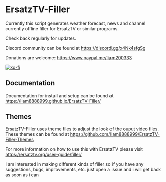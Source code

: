 # ErsatzTV-Filler
 Currently this script  generates weather forecast, news and channel currently offline filler for ErsatzTV or similar programs.

 Check back regularly for updates.

Discord community can be found at https://discord.gg/x4Nk4sfgSg

Donations are welcome: https://www.paypal.me/liam200333

[![ko-fi](https://ko-fi.com/img/githubbutton_sm.svg)](https://ko-fi.com/E1E4MI8T5)

## Documentation

Documentation for install and setup can be found at https://liam8888999.github.io/ErsatzTV-Filler/

## Themes
ErsatzTV-Filler uses theme files to adjust the look of the ouput video files.
These themes can be found at https://github.com/liam8888999/ErsatzTV-Filler-Themes


For more information on how to use this with ErsatzTV please visit https://ersatztv.org/user-guide/filler/


 I am interested in making different kinds of filler so if you have any suggestions, bugs, improvements, etc. just open a issue and i will get back as soon as i can
  
